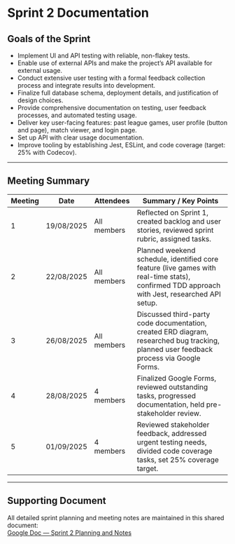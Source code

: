 # Sprint 2 Documentation

## Goals of the Sprint

- Implement UI and API testing with reliable, non-flakey tests.
- Enable use of external APIs and make the project’s API available for external usage.
- Conduct extensive user testing with a formal feedback collection process and integrate results into development.
- Finalize full database schema, deployment details, and justification of design choices.
- Provide comprehensive documentation on testing, user feedback processes, and automated testing usage.
- Deliver key user-facing features: past league games, user profile (button and page), match viewer, and login page.
- Set up API with clear usage documentation.
- Improve tooling by establishing Jest, ESLint, and code coverage (target: 25% with Codecov).

---

## Meeting Summary

| **Meeting** | **Date**   | **Attendees** | **Summary / Key Points**                                                                                                                     |
| ----------- | ---------- | ------------- | -------------------------------------------------------------------------------------------------------------------------------------------- |
| 1           | 19/08/2025 | All members   | Reflected on Sprint 1, created backlog and user stories, reviewed sprint rubric, assigned tasks.                                             |
| 2           | 22/08/2025 | All members   | Planned weekend schedule, identified core feature (live games with real-time stats), confirmed TDD approach with Jest, researched API setup. |
| 3           | 26/08/2025 | All members   | Discussed third-party code documentation, created ERD diagram, researched bug tracking, planned user feedback process via Google Forms.      |
| 4           | 28/08/2025 | 4 members     | Finalized Google Forms, reviewed outstanding tasks, progressed documentation, held pre-stakeholder review.                                   |
| 5           | 01/09/2025 | 4 members     | Reviewed stakeholder feedback, addressed urgent testing needs, divided code coverage tasks, set 25% coverage target.                         |

---

## Supporting Document

All detailed sprint planning and meeting notes are maintained in this shared document:  
[Google Doc — Sprint 2 Planning and Notes](https://docs.google.com/document/d/1IusU6bnwWj-45Vdwzi_BQU0rnW8opXQb8ELjPvnDL6o/edit?tab=t.yrsd1k8bmklp#heading=h.bcp5q1sfrgja)
